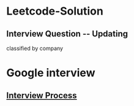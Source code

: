 # Leetcode-Solution
## Interview Question -- Updating
classified by company 

# Google interview

## [Interview Process](https://github.com/kiqi7/Leetcode-Solution/blob/master/Google/Interview%20Process.ipynb)
